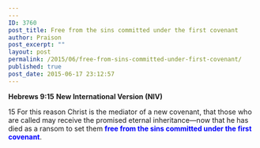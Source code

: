 ```yaml
---
---
ID: 3760
post_title: Free from the sins committed under the first covenant
author: Praison
post_excerpt: ""
layout: post
permalink: /2015/06/free-from-sins-committed-under-first-covenant/
published: true
post_date: 2015-06-17 23:12:57
---
```

<strong>Hebrews 9:15</strong>
<strong> New International Version (NIV)</strong>

15 For this reason Christ is the mediator of a new covenant, that those who are called may receive the promised eternal inheritance—now that he has died as a ransom to set them <strong><span style="color: #0000ff;">free from the sins committed under the first covenant</span></strong>.
